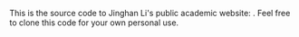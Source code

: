 This is the source code to  Jinghan Li's public academic website: . Feel free to clone this code for your own personal use.